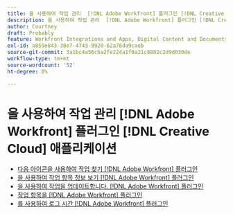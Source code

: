 ```yaml
---
title: 을 사용하여 작업 관리  [!DNL Adobe Workfront] 플러그인 [!DNL Creative Cloud] 애플리케이션
description: 을 사용하여 작업 관리  [!DNL Adobe Workfront] 플러그인 [!DNL Creative Cloud] 애플리케이션
author: Courtney
draft: Probably
feature: Workfront Integrations and Apps, Digital Content and Documents
exl-id: a859e843-38e7-4743-9920-62a76da9caeb
source-git-commit: 3a1bc4a56cba2fe224a1f0a21c8882c2d9d030de
workflow-type: tm+mt
source-wordcount: '52'
ht-degree: 0%

---
```


# 을 사용하여 작업 관리  [!DNL Adobe Workfront] 플러그인 [!DNL Creative Cloud] 애플리케이션

* [다음 아이콘을 사용하여 작업 찾기 [!DNL Adobe Workfront] 플러그인](/help/quicksilver/workfront-integrations-and-apps/adobe-workfront-for-creative-cloud/wf-cc-find-work.md)
* [을 사용하여 작업 항목 정보 보기 [!DNL Adobe Workfront] 플러그인](/help/quicksilver/workfront-integrations-and-apps/adobe-workfront-for-creative-cloud/wf-cc-view-work-info.md)
* [을 사용하여 작업을 업데이트합니다. [!DNL Adobe Workfront] 플러그인](/help/quicksilver/workfront-integrations-and-apps/adobe-workfront-for-creative-cloud/wf-cc-update.md)
* [작업 항목을 [!DNL Adobe Workfront] 플러그인](/help/quicksilver/workfront-integrations-and-apps/adobe-workfront-for-creative-cloud/wf-cc-complete.md)
* [를 사용하여 로그 시간 [!DNL Adobe Workfront] 플러그인](/help/quicksilver/workfront-integrations-and-apps/adobe-workfront-for-creative-cloud/wf-cc-log-time.md)

